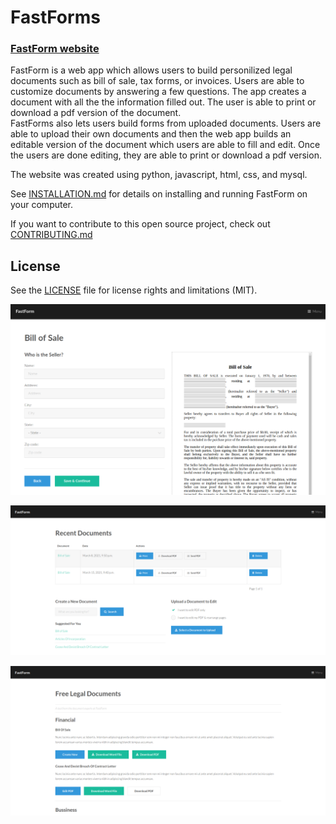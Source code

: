 # FastForms

### [FastForm website](#) 

FastForm is a web app which allows users to build personilized legal documents such as bill of sale, tax forms, or invoices. Users are able to customize documents by answering a few questions. The app creates a document with all the the information filled out. The user is able to print or download a pdf version of the document.    
FastForms also lets users build forms from uploaded documents. Users are able to upload their own documents and then the web app builds an editable version of the document which users are able to fill and edit. Once the users are done editing, they are able to print or download a pdf version.   

The website was created using python, javascript, html, css, and mysql.   

See [INSTALLATION.md](INSTALLATION.md) for details on installing and running FastForm on your computer.    

If you want to contribute to this open source project, check out [CONTRIBUTING.md](CONTRIBUTING.md)    

## License

See the [LICENSE](LICENSE.md) file for license rights and limitations (MIT).    

[![alt text](screenshot.png)](#)   

[![alt text](screenshot2.png)](#)   

[![alt text](screenshot3.png)](#)   






